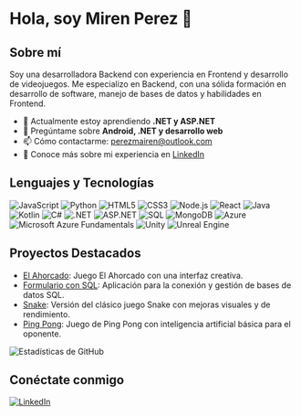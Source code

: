 # Hola, soy Miren Perez 👋

## Sobre mí
Soy una desarrolladora Backend con experiencia en Frontend y desarrollo de videojuegos. Me especializo en Backend, con una sólida formación en desarrollo de software, manejo de bases de datos y habilidades en Frontend.

- 🌱 Actualmente estoy aprendiendo **.NET y ASP.NET**
- 💬 Pregúntame sobre **Android, .NET y desarrollo web**
- 📫 Cómo contactarme: [perezmairen@outlook.com](mailto:perezmairen@outlook.com)
- 📄 Conoce más sobre mi experiencia en [LinkedIn](https://www.linkedin.com/in/miren-p%C3%A9rez-ruiz-1aa028222/)

## Lenguajes y Tecnologías
![JavaScript](https://img.shields.io/badge/-JavaScript-yellow?style=flat&logo=javascript) 
![Python](https://img.shields.io/badge/-Python-blue?style=flat&logo=python) 
![HTML5](https://img.shields.io/badge/-HTML5-orange?style=flat&logo=html5) 
![CSS3](https://img.shields.io/badge/-CSS3-blue?style=flat&logo=css3) 
![Node.js](https://img.shields.io/badge/-Node.js-green?style=flat&logo=node.js) 
![React](https://img.shields.io/badge/-React-blue?style=flat&logo=react) 
![Java](https://img.shields.io/badge/-Java-red?style=flat&logo=java) 
![Kotlin](https://img.shields.io/badge/-Kotlin-purple?style=flat&logo=kotlin) 
![C#](https://img.shields.io/badge/-C%23-blue?style=flat&logo=c-sharp) 
![.NET](https://img.shields.io/badge/-.NET-blueviolet?style=flat&logo=dot-net) 
![ASP.NET](https://img.shields.io/badge/-ASP.NET-blueviolet?style=flat&logo=dot-net) 
![SQL](https://img.shields.io/badge/-SQL-lightgrey?style=flat&logo=sql) 
![MongoDB](https://img.shields.io/badge/-MongoDB-green?style=flat&logo=mongodb)
![Azure](https://img.shields.io/badge/-Azure-blue?style=flat&logo=microsoft-azure)
![Microsoft Azure Fundamentals](https://img.shields.io/badge/-Microsoft%20Azure%20Fundamentals-blue?style=flat&logo=microsoft-azure)
![Unity](https://img.shields.io/badge/-Unity-black?style=flat&logo=unity) 
![Unreal Engine](https://img.shields.io/badge/-Unreal%20Engine-black?style=flat&logo=unreal-engine) 

## Proyectos Destacados
- [El Ahorcado](https://github.com/MairenPerez/JuegosJS): Juego El Ahorcado con una interfaz creativa.
- [Formulario con SQL](https://github.com/MairenPerez/FormConexionSQL): Aplicación para la conexión y gestión de bases de datos SQL.
- [Snake](https://github.com/MairenPerez/Snake): Versión del clásico juego Snake con mejoras visuales y de rendimiento.
- [Ping Pong](https://github.com/MairenPerez/PingPong): Juego de Ping Pong con inteligencia artificial básica para el oponente.

![Estadísticas de GitHub](https://github-readme-stats.vercel.app/api?username=MairenPerez&show_icons=true&theme=radical)

## Conéctate conmigo
[![LinkedIn](https://img.shields.io/badge/LinkedIn-blue)](https://www.linkedin.com/in/miren-p%C3%A9rez-ruiz-1aa028222/)
